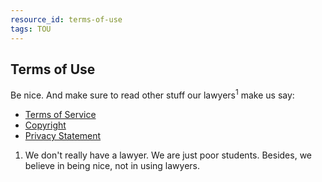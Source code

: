 ```yaml
---
resource_id: terms-of-use
tags: TOU
---
```


## Terms of Use

Be nice. And make sure to read other stuff our lawyers<sup>1</sup> make us say:

- <a href="/terms-of-service" class="view">Terms of Service</a>
- <a href="/copyright" class="view">Copyright</a>
- <a href="/privacy-statement" class="view">Privacy Statement</a>

<ol id="footnotes">
<li>We don't really have a lawyer. We are just poor students. Besides, we believe in being nice, not in using lawyers.</li>
</ol> 